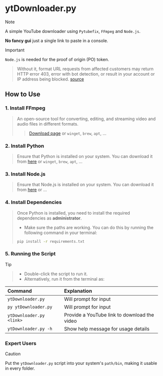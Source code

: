 # ytDownloader.py
>[!NOTE]
>A simple YouTube downloader using `Pytubefix`, `FFmpeg` and `Node.js`.
>
>**No fancy gui** just a single link to paste in a console.

> [!IMPORTANT]
>
> `Node.js` is needed for the proof of origin (PO) token.
> 
>>Without it, format URL requests from affected customers may return HTTP error 403, error with bot detection, or result in your account or IP address being blocked. [source](https://pytubefix.readthedocs.io/en/latest/user/po_token.html)

## How to Use

### 1. Install FFmpeg
>An open-source tool for converting, editing, and streaming video and audio files in different formats.
>> [Download page](https://www.ffmpeg.org/download.html) or `winget`, `brew`, `apt`, ...

### 2. Install Python
>Ensure that Python is installed on your system. You can download it from [here](https://www.python.org/downloads/) or `winget`, `brew`, `apt`, ...

### 3. Install Node.js
>Ensure that Node.js is installed on your system. You can download it from [here](https://nodejs.org/en/download) or ...

### 4. Install Dependencies
>Once Python is installed, you need to install the required dependencies as **administrator**. 
> - Make sure the paths are working. 
>You can do this by running the following command in your terminal:
>
>```bash
>pip install -r requirements.txt
>```

### 5. Running the Script
>[!TIP]
>>- Double-click the script to run it.
>>- Alternatively, run it from the terminal as:
>>
>| Command | Explanation |
>| :-- | :-- |  
>|`ytDownloader.py`|Will prompt for input|
>|`py ytDownloader.py`|Will prompt for input|
>|`ytDownloader.py <link>` |Provide a YouTube link to download the video|
>|`ytDownloader.py -h`|Show help message for usage details|


### Expert Users
>[!CAUTION]
> Put the `ytDownloader.py` script into your system's `path/bin`, making it usable in every folder.
